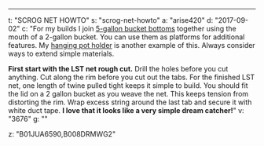 ---
t: "SCROG NET HOWTO"
s: "scrog-net-howto"
a: "arise420"
d: "2017-09-02"
c: "For my builds I join <a href='http://imgur.com/6LqN6xS'>5-gallon bucket bottoms</a> together using the mouth of a 2-gallon bucket. You can use them as platforms for additional features. My <a href='http://imgur.com/uLVuMxk'>hanging pot holder</a> is another example of this. Always consider ways to extend simple materials.

<strong>First start with the LST net rough cut.</strong> Drill the holes before you cut anything. Cut along the rim before you cut out the tabs. For the finished LST net, one length of twine pulled tight keeps it simple to build. You should fit the lid on a 2 gallon bucket as you weave the net. This keeps tension from distorting the rim. Wrap excess string around the last tab and secure it with white duct tape. <strong>I love that it looks like a very simple dream catcher!</strong>"
v: "3676"
g: ""

z: "B01JUA6590,B008DRMWG2"
